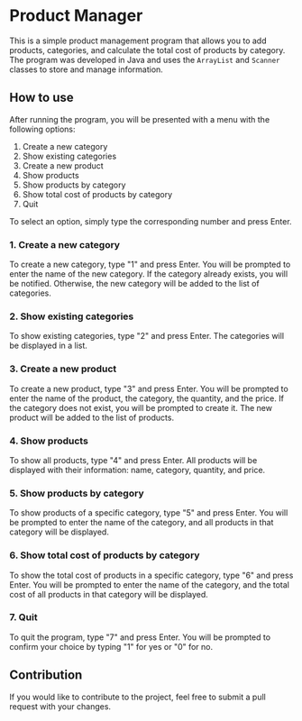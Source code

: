 # Product Manager

This is a simple product management program that allows you to add products, categories, and calculate the total cost of products by category. The program was developed in Java and uses the `ArrayList` and `Scanner` classes to store and manage information.

## How to use

After running the program, you will be presented with a menu with the following options:

1. Create a new category
2. Show existing categories
3. Create a new product
4. Show products
5. Show products by category
6. Show total cost of products by category
7. Quit

To select an option, simply type the corresponding number and press Enter.

### 1. Create a new category

To create a new category, type "1" and press Enter. You will be prompted to enter the name of the new category. If the category already exists, you will be notified. Otherwise, the new category will be added to the list of categories.

### 2. Show existing categories

To show existing categories, type "2" and press Enter. The categories will be displayed in a list.

### 3. Create a new product

To create a new product, type "3" and press Enter. You will be prompted to enter the name of the product, the category, the quantity, and the price. If the category does not exist, you will be prompted to create it. The new product will be added to the list of products.

### 4. Show products

To show all products, type "4" and press Enter. All products will be displayed with their information: name, category, quantity, and price.

### 5. Show products by category

To show products of a specific category, type "5" and press Enter. You will be prompted to enter the name of the category, and all products in that category will be displayed.

### 6. Show total cost of products by category

To show the total cost of products in a specific category, type "6" and press Enter. You will be prompted to enter the name of the category, and the total cost of all products in that category will be displayed.

### 7. Quit

To quit the program, type "7" and press Enter. You will be prompted to confirm your choice by typing "1" for yes or "0" for no.

## Contribution

If you would like to contribute to the project, feel free to submit a pull request with your changes.
